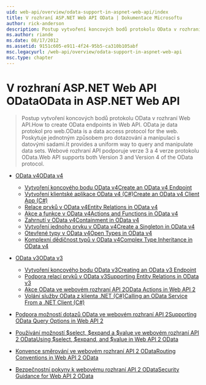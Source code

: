 ```yaml
---
uid: web-api/overview/odata-support-in-aspnet-web-api/index
title: V rozhraní ASP.NET Web API OData | Dokumentace Microsoftu
author: rick-anderson
description: Postup vytvoření koncových bodů protokolu OData v rozhraní Web API. OData je data protokol pro web. Poskytuje jednotným způsobem pro dotazování a manipulaci s datovými sadami. Webové rozhraní API s...
ms.author: riande
ms.date: 08/17/2012
ms.assetid: 9151c605-e911-4f24-95b5-ca310b105abf
msc.legacyurl: /web-api/overview/odata-support-in-aspnet-web-api
msc.type: chapter
---
```

<a name="odata-in-aspnet-web-api"></a><span data-ttu-id="d3cf2-106">V rozhraní ASP.NET Web API OData</span><span class="sxs-lookup"><span data-stu-id="d3cf2-106">OData in ASP.NET Web API</span></span>
====================
> <span data-ttu-id="d3cf2-107">Postup vytvoření koncových bodů protokolu OData v rozhraní Web API.</span><span class="sxs-lookup"><span data-stu-id="d3cf2-107">How to create OData endpoints in Web API.</span></span> <span data-ttu-id="d3cf2-108">OData je data protokol pro web.</span><span class="sxs-lookup"><span data-stu-id="d3cf2-108">OData is a data access protocol for the web.</span></span> <span data-ttu-id="d3cf2-109">Poskytuje jednotným způsobem pro dotazování a manipulaci s datovými sadami.</span><span class="sxs-lookup"><span data-stu-id="d3cf2-109">It provides a uniform way to query and manipulate data sets.</span></span> <span data-ttu-id="d3cf2-110">Webové rozhraní API podporuje verze 3 a 4 verze protokolu OData.</span><span class="sxs-lookup"><span data-stu-id="d3cf2-110">Web API supports both Version 3 and Version 4 of the OData protocol.</span></span>


- [<span data-ttu-id="d3cf2-111">OData v4</span><span class="sxs-lookup"><span data-stu-id="d3cf2-111">OData v4</span></span>](odata-v4/index.md)

    - [<span data-ttu-id="d3cf2-112">Vytvoření koncového bodu OData v4</span><span class="sxs-lookup"><span data-stu-id="d3cf2-112">Create an OData v4 Endpoint</span></span>](odata-v4/create-an-odata-v4-endpoint.md)
    - [<span data-ttu-id="d3cf2-113">Vytvoření klientské aplikace OData v4 (C#)</span><span class="sxs-lookup"><span data-stu-id="d3cf2-113">Create an OData v4 Client App (C#)</span></span>](odata-v4/create-an-odata-v4-client-app.md)
    - [<span data-ttu-id="d3cf2-114">Relace prvků v OData v4</span><span class="sxs-lookup"><span data-stu-id="d3cf2-114">Entity Relations in OData v4</span></span>](odata-v4/entity-relations-in-odata-v4.md)
    - [<span data-ttu-id="d3cf2-115">Akce a funkce v OData v4</span><span class="sxs-lookup"><span data-stu-id="d3cf2-115">Actions and Functions in OData v4</span></span>](odata-v4/odata-actions-and-functions.md)
    - [<span data-ttu-id="d3cf2-116">Zahrnutí v OData v4</span><span class="sxs-lookup"><span data-stu-id="d3cf2-116">Containment in OData v4</span></span>](odata-v4/odata-containment-in-web-api-22.md)
    - [<span data-ttu-id="d3cf2-117">Vytvoření jednoho prvku v OData v4</span><span class="sxs-lookup"><span data-stu-id="d3cf2-117">Create a Singleton in OData v4</span></span>](odata-v4/using-a-singleton-in-an-odata-endpoint-in-web-api-22.md)
    - [<span data-ttu-id="d3cf2-118">Otevřené typy v OData v4</span><span class="sxs-lookup"><span data-stu-id="d3cf2-118">Open Types in OData v4</span></span>](odata-v4/use-open-types-in-odata-v4.md)
    - [<span data-ttu-id="d3cf2-119">Komplexní dědičnost typů v OData v4</span><span class="sxs-lookup"><span data-stu-id="d3cf2-119">Complex Type Inheritance in OData v4</span></span>](odata-v4/complex-type-inheritance-in-odata-v4.md)
- [<span data-ttu-id="d3cf2-120">OData v3</span><span class="sxs-lookup"><span data-stu-id="d3cf2-120">OData v3</span></span>](odata-v3/index.md)

    - [<span data-ttu-id="d3cf2-121">Vytvoření koncového bodu OData v3</span><span class="sxs-lookup"><span data-stu-id="d3cf2-121">Creating an OData v3 Endpoint</span></span>](odata-v3/creating-an-odata-endpoint.md)
    - [<span data-ttu-id="d3cf2-122">Podpora relací prvků v OData v3</span><span class="sxs-lookup"><span data-stu-id="d3cf2-122">Supporting Entity Relations in OData v3</span></span>](odata-v3/working-with-entity-relations.md)
    - [<span data-ttu-id="d3cf2-123">Akce OData ve webovém rozhraní API 2</span><span class="sxs-lookup"><span data-stu-id="d3cf2-123">OData Actions in Web API 2</span></span>](odata-v3/odata-actions.md)
    - [<span data-ttu-id="d3cf2-124">Volání služby OData z klienta .NET (C#)</span><span class="sxs-lookup"><span data-stu-id="d3cf2-124">Calling an OData Service From a .NET Client (C#)</span></span>](odata-v3/calling-an-odata-service-from-a-net-client.md)
- [<span data-ttu-id="d3cf2-125">Podpora možností dotazů OData ve webovém rozhraní API 2</span><span class="sxs-lookup"><span data-stu-id="d3cf2-125">Supporting OData Query Options in Web API 2</span></span>](supporting-odata-query-options.md)
- [<span data-ttu-id="d3cf2-126">Používání možností $select, $expand a $value ve webovém rozhraní API 2 OData</span><span class="sxs-lookup"><span data-stu-id="d3cf2-126">Using $select, $expand, and $value in Web API 2 OData</span></span>](using-select-expand-and-value.md)
- [<span data-ttu-id="d3cf2-127">Konvence směrování ve webovém rozhraní API 2 OData</span><span class="sxs-lookup"><span data-stu-id="d3cf2-127">Routing Conventions in Web API 2 OData</span></span>](odata-routing-conventions.md)
- [<span data-ttu-id="d3cf2-128">Bezpečnostní pokyny k webovému rozhraní API 2 OData</span><span class="sxs-lookup"><span data-stu-id="d3cf2-128">Security Guidance for Web API 2 OData</span></span>](odata-security-guidance.md)
